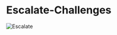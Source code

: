 # Escalate-Challenges
![Escalate](https://accounts.escalate.today/resources/1rww9/login/escalate/img/text_new_transparent.png)
